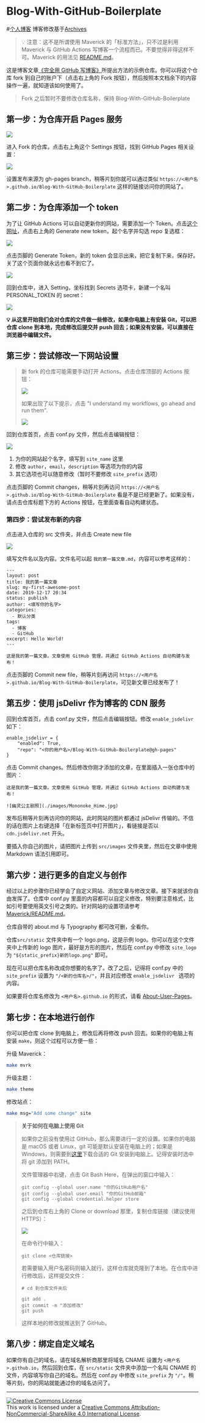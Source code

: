 # Blog-With-GitHub-Boilerplate

#[个人博客](https://shuiwudengli.github.io/Blog-With-GitHub-Boilerplate/) 博客修改基于[Archives](https://github.com/AlanDecode/Blog-With-GitHub-Boilerplate)

> 💡 注意：这不是所谓使用 Maverick 的「标准方法」，只不过是利用 Maverick 与 GitHub Actions 写博客一个流程而已。不要觉得非得这样不可。Maverick 的用法见 [README.md](https://github.com/AlanDecode/Maverick)。

这是博客文章[《完全用 GitHub 写博客》](https://blog.imalan.cn/archives/blog-with-github/)所提出方法的示例仓库。你可以将这个仓库 fork 到自己的账户下（点击右上角的 Fork 按钮），然后按照本文档余下的内容操作一遍，就知道该如何使用了。

> Fork 之后暂时不要修改仓库名称，保持 Blog-With-GitHub-Boilerplate

## 第一步：为仓库开启 Pages 服务

![](https://github.com/AlanDecode/Blog-With-GitHub-Boilerplate/raw/source/assets/image-20191218153736217.png)

进入 Fork 的仓库，点击右上角这个 Settings 按钮，找到 GitHub Pages 相关设置：

![](https://github.com/AlanDecode/Blog-With-GitHub-Boilerplate/raw/source/assets/image-20191218153908353.png)

设置发布来源为 gh-pages branch，稍等片刻你就可以通过类似 `https://<用户名>.github.io/Blog-With-GitHub-Boilerplate` 这样的链接访问你的网站了。

## 第二步：为仓库添加一个 token

为了让 GitHub Actions 可以自动更新你的网站，需要添加一个 Token。点击[这个网址](https://github.com/settings/tokens)，点击右上角的 Generate new token，起个名字并勾选 repo 复选框：

![](https://github.com/AlanDecode/Blog-With-GitHub-Boilerplate/raw/source/assets/image-20191218154358592.png)

点击页脚的 Generate Token，新的 token 会显示出来，把它复制下来，保存好。关了这个页面你就永远也看不到它了。

![](https://github.com/AlanDecode/Blog-With-GitHub-Boilerplate/raw/source/assets/image-20191218154525529.png)

回到仓库中，进入 Setting，坐标找到 Secrets 选项卡，新建一个名叫 PERSONAL_TOKEN 的 secret：

![](https://github.com/AlanDecode/Blog-With-GitHub-Boilerplate/raw/source/assets/image-20191218154724925.png)

**💡 从这里开始我们会对仓库的文件做一些修改，如果你电脑上有安装 Git，可以把仓库 clone 到本地，完成修改后提交并 push 回去；如果没有安装，可以直接在浏览器中编辑文件。**

## 第三步：尝试修改一下网站设置

>新 fork 的仓库可能需要手动打开 Actions。点击仓库顶部的 Actions 按钮：
>
>![](https://github.com/AlanDecode/Blog-With-GitHub-Boilerplate/raw/source/assets/image-20191219104540016.png)
>
>如果出现了以下提示，点击 "I understand my workflows, go ahead and run them".
>
>![](https://github.com/AlanDecode/Blog-With-GitHub-Boilerplate/raw/source/assets/enable-action.png)

回到仓库首页，点击 conf.py 文件，然后点击编辑按钮：

![](https://github.com/AlanDecode/Blog-With-GitHub-Boilerplate/raw/source/assets/image-20191218155128999.png)

1. 为你的网站起个名字，填写到 `site_name` 这里
2. 修改 `author`，`email`，`description` 等选项为你的内容
3. 其它选项也可以随意修改（暂时不要修改 `site_prefix` 选项）

点击页脚的 Commit changes，稍等片刻再访问 `https://<用户名>.github.io/Blog-With-GitHub-Boilerplate` 看是不是已经更新了。如果没有，请点击仓库标题下方的 Actions 按钮，在里面查看自动构建状态。

### 第四步：尝试发布新的内容

点击进入仓库的 src 文件夹，并点击 Create new file

![](https://github.com/AlanDecode/Blog-With-GitHub-Boilerplate/raw/source/assets/image-20191218155835654.png)

填写文件名以及内容。文件名可以起 `我的第一篇文章.md`，内容可以参考这样的：

```
---
layout: post
title: 我的第一篇文章
slug: my-first-awesome-post
date: 2019-12-17 20:34
status: publish
author: <填写你的名字>
categories: 
  - 默认分类
tags: 
  - 博客
  - GitHub
excerpt: Hello World!
---

这是我的第一篇文章。文章使用 GitHub 管理，并通过 GitHub Actions 自动构建与发布！
```

点击页脚的 Commit new file，稍等片刻再访问 `https://<用户名>.github.io/Blog-With-GitHub-Boilerplate`，可见新文章已经发布了！

## 第五步：使用 jsDelivr 作为博客的 CDN 服务

回到仓库首页，点击 conf.py 文件，然后点击编辑按钮。修改 `enable_jsdelivr` 如下：

```
enable_jsdelivr = {
    "enabled": True,
    "repo": "<你的用户名>/Blog-With-GitHub-Boilerplate@gh-pages"
}
```

点击 Commit changes。然后修改你刚才添加的文章，在里面插入一张仓库中的图片：

```
这是我的第一篇文章。文章使用 GitHub 管理，并通过 GitHub Actions 自动构建与发布！

![幽灵公主剧照](./images/Mononoke_Hime.jpg)
```

发布后稍等片刻再访问你的网站，此时网站的图片都通过 jsDelivr 传输的。不信的话在图片上右键选择「在新标签页中打开图片」，看链接是否以 `cdn.jsdelivr.net` 开头。

要插入你自己的图片，请把图片上传到 `src/images` 文件夹里，然后在文章中使用 Markdown 语法引用即可。

## 第六步：进行更多的自定义与创作

经过以上的步骤你已经学会了自定义网站、添加文章与修改文章。接下来就该你自由发挥了。仓库中 conf.py 里面的内容都可以自定义修改，特别要注意格式，比如引号要使用英文引号之类的。针对网站的设置项请参考 [Maverick/README.md](https://github.com/AlanDecode/Maverick/blob/master/README.md)。

仓库自带的 about.md 与 Typography 都可改可删，全看你。

仓库`src/static` 文件夹中有一个 logo.png，这是示例 logo。你可以在这个文件夹中上传新的 logo 图片，最好是方形的图片，然后在 conf.py 中修改 `site_logo` 为 `"${static_prefix}新的logo.png"` 即可。

现在可以把仓库名称改成你想要的名字了。改了之后，记得将 conf.py 中的 `site_prefix` 设置为 `"/<新的仓库名>/"`，并且对应修改 `enable_jsdelivr ` 选项的内容。

如果要将仓库名修改为 `<用户名>.github.io` 的形式，请看 [About-User-Pages](https://github.com/AlanDecode/Blog-With-GitHub-Boilerplate/blob/source/About-User-Pages.md)。

## 第七步：在本地进行创作

你可以把仓库 clone 到电脑上，修改后再将修改 push 回去。如果你的电脑上有安装 `make`，则这个过程可以方便一些：

升级 Maverick：

```bash
make mvrk
```

升级主题：

```bash
make theme
```

修改站点：

```bash
make msg="Add some change" site
```

> **关于如何在电脑上使用 Git**
>
> 如果你之前没有使用过 GitHub，那么需要进行一定的设置。如果你的电脑是 macOS 或者 Linux，git 可能是默认安装在电脑上的；如果是 Windows，则需要到[这里](https://git-scm.com/downloads)下载合适的 Git 安装到电脑上。记得安装时选中将  git 添加到 PATH。
>
> 文件管理器中右键，点击 Git Bash Here，在弹出的窗口中输入：
>
> ```
> git config --global user.name "你的GitHub用户名"
> git config --global user.email "你的GitHub邮箱"
> git config --global credential.helper store
> ```
>
> 之后到仓库右上角的 Clone or download 那里，复制仓库链接（建议使用 HTTPS）：
>
> ![](https://github.com/AlanDecode/Blog-With-GitHub-Boilerplate/raw/source/assets/image-20191218201359204.png)
>
> 在命令行中输入：
>
> ```
> git clone <仓库链接>
> ```
>
> 若需要输入用户名密码则输入就行。这样仓库就克隆到了本地。在仓库中进行修改后，这样提交文件：
>
> ```
> # cd 到仓库文件夹后
> 
> git add .
> git commit -m "添加修改"
> git push
> ```
>
> 这样本地的修改就推送到了 GitHub。

## 第八步：绑定自定义域名

如果你有自己的域名，请在域名解析商那里将域名 CNAME 设置为 `<用户名>.github.io`，然后回到仓库，在 `src/static` 文件夹中添加一个名叫 CNAME 的文件，内容填写你自己的域名。然后在 conf.py 中修改 `site_prefix` 为 `"/"`。稍等片刻，你的网站就能通过你的域名访问了。

---

<a rel="license" href="http://creativecommons.org/licenses/by-nc-sa/4.0/"><img alt="Creative Commons License" style="border-width:0" src="https://i.creativecommons.org/l/by-nc-sa/4.0/88x31.png" /></a><br />This work is licensed under a <a rel="license" href="http://creativecommons.org/licenses/by-nc-sa/4.0/">Creative Commons Attribution-NonCommercial-ShareAlike 4.0 International License</a>.

